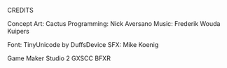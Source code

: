 CREDITS

Concept Art: Cactus
Programming: Nick Aversano
Music: Frederik Wouda Kuipers

Font: TinyUnicode by DuffsDevice
SFX: Mike Koenig

Game Maker Studio 2
GXSCC
BFXR
